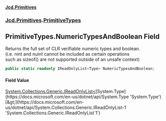 #### [Jcd.Primitives](index.md 'index')
### [Jcd.Primitives](Jcd.Primitives.md 'Jcd.Primitives').[PrimitiveTypes](Jcd.Primitives.PrimitiveTypes.md 'Jcd.Primitives.PrimitiveTypes')

## PrimitiveTypes.NumericTypesAndBoolean Field

Returns the full set of CLR verifiable numeric types and boolean.  
(i.e. nint and nuint cannot be included as certain operations  
such as sizeof() are not supported outside of an unsafe context)

```csharp
public static readonly IReadOnlyList<Type> NumericTypesAndBoolean;
```

#### Field Value
[System.Collections.Generic.IReadOnlyList&lt;](https://docs.microsoft.com/en-us/dotnet/api/System.Collections.Generic.IReadOnlyList-1 'System.Collections.Generic.IReadOnlyList`1')[System.Type](https://docs.microsoft.com/en-us/dotnet/api/System.Type 'System.Type')[&gt;](https://docs.microsoft.com/en-us/dotnet/api/System.Collections.Generic.IReadOnlyList-1 'System.Collections.Generic.IReadOnlyList`1')